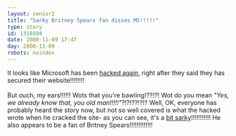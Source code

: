 ```yaml
---
layout: senior2
title: "Sarky Britney Spears fan disses MS!!!!!"
type: story
id: 1316504
date: 2000-11-09 17:47
day: 2000-11-09
robots: noindex
---
```

It looks like Microsoft has been <a href="http://www.wired.com/news/print/0,1294,39984,00.html">hacked again</a>, right after they said they has secured their website!!!!!!!! <br/> <br/>But ouch, my ears!!!!!! Wots that you're bawling!??!?! Wot do you mean <i>"Yes, we already know that, you old man!!!!!"</i>?!?!??!?!? Well, OK, everyone has probably heard the story now, but not so well covered is what the hacked wrote when he cracked the site- as you can see, it's a <a href="http://www.attrition.org/mirror/attrition/2000/11/07/events.microsoft.com/OopsIdidItAgain.htm">bit sarky</a>!!!!!!!!!!! He also appears to be a fan of Britney Spears!!!!!!!!!!!!!
